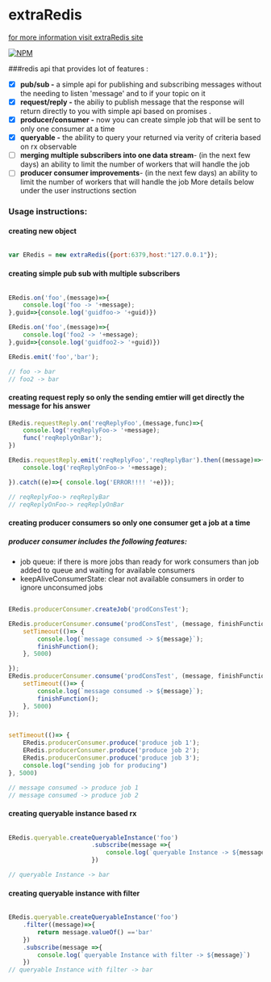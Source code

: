 # extraRedis

[for more information visit extraRedis site](https://maty21.github.io/extraRedis/ "ExtraRedis Homepage")

[![NPM](https://nodei.co/npm/extraRedis.png?downloads=true&downloadRank=true&stars=true)](https://nodei.co/npm/extraRedis/)

###redis api that provides lot of features :
- [x] **pub/sub -**  a simple api for publishing and subscribing messages without the needing to listen 'message' and to if your topic on it
- [x] **request/reply -** the abiliy to publish message that the response will return directly to you with simple api based on promises .
- [x] **producer/consumer -** now you can create simple job that will be sent to only one consumer at a time
- [x] **queryable -** the ability to query your returned via verity of criteria based on rx observable
- [ ] **merging multiple subscribers into one data stream**- (in the next few days) an ability to limit the number of workers that will handle the job
- [ ] **producer consumer improvements**- (in the next few days) an ability to limit the number of workers that will handle the job
More details below under the user instructions section

### Usage instructions:

#### creating new object

```javascript

var ERedis = new extraRedis({port:6379,host:"127.0.0.1"});
```

#### creating simple pub sub with multiple subscribers

```javascript

ERedis.on('foo',(message)=>{
    console.log('foo -> '+message);
},guid=>{console.log('guidfoo-> '+guid)})

ERedis.on('foo',(message)=>{
    console.log('foo2 -> '+message);
},guid=>{console.log('guidfoo2-> '+guid)})

ERedis.emit('foo','bar');

// foo -> bar
// foo2 -> bar

```


####  creating request reply so only the sending emtier will get directly the  message for his answer

```javascript
ERedis.requestReply.on('reqReplyFoo',(message,func)=>{
    console.log('reqReplyFoo-> '+message);
    func('reqReplyOnBar');
})

ERedis.requestReply.emit('reqReplyFoo','reqReplyBar').then((message)=>{
    console.log('reqReplyOnFoo-> '+message);

}).catch((e)=>{ console.log('ERROR!!!! '+e)});

// reqReplyFoo-> reqReplyBar
// reqReplyOnFoo-> reqReplyOnBar

```

#### creating producer consumers so only one consumer get a job at a time
##### producer consumer includes the following features:
- job queue: if there is more jobs than ready for work consumers than job added to queue
             and waiting for available consumers
- keepAliveConsumerState: clear not available consumers in order to ignore unconsumed jobs

```javascript

ERedis.producerConsumer.createJob('prodConsTest');

ERedis.producerConsumer.consume('prodConsTest', (message, finishFunction)=> {
    setTimeout(()=> {
        console.log(`message consumed -> ${message}`);
        finishFunction();
    }, 5000)

});
ERedis.producerConsumer.consume('prodConsTest', (message, finishFunction)=> {
    setTimeout(()=> {
        console.log(`message consumed -> ${message}`);
        finishFunction();
    }, 5000)
});


setTimeout(()=> {
    ERedis.producerConsumer.produce('produce job 1');
    ERedis.producerConsumer.produce('produce job 2');
    ERedis.producerConsumer.produce('produce job 3');
    console.log("sending job for producing")
}, 5000)

// message consumed -> produce job 1
// message consumed -> produce job 2

```

#### creating queryable instance based rx

```javascript

ERedis.queryable.createQueryableInstance('foo')
                       .subscribe(message =>{
                           console.log(`queryable Instance -> ${message}`)
                       })

// queryable Instance -> bar

```


#### creating queryable instance with filter

```javascript

ERedis.queryable.createQueryableInstance('foo')
    .filter((message)=>{
        return message.valueOf() =='bar'
    })
    .subscribe(message =>{
        console.log(`queryable Instance with filter -> ${message}`)
    })
// queryable Instance with filter -> bar

```

